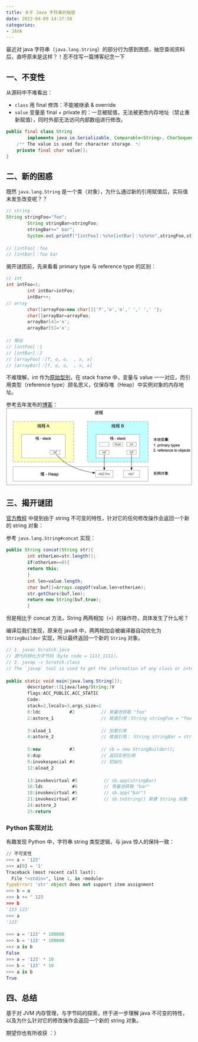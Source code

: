 ```yaml
---
title: 关于 Java 字符串的秘密 
date: 2022-04-09 14:37:58
categories:
- JAVA 
---
```


最近对 java 字符串（`java.lang.String`）的部分行为感到困惑，抽空查阅资料后，直呼原来是这样？！忍不住写一篇博客纪念一下

<!--more-->

## 一、不变性

从源码中不难看出：

- `class` 用 final 修饰：不能被继承 & override
- `value` 变量是 final + private 的：一旦被赋值，无法被更改内存地址（禁止重新赋值），同时外部无法访问内部数组进行修改。

```java
public final class String
        implements java.io.Serializable, Comparable<String>, CharSequence {
    /** The value is used for character storage. */
    private final char value[];
}    
```

## 二、新的困惑

既然 `java.lang.String` 是一个类（对象），为什么通过新的引用赋值后，实际值未发生改变呢？？

```java
// string
String stringFoo="foo";
        String stringBar=stringFoo;
        stringBar+=" bar";
        System.out.printf("[intFoo]：%s%n[intBar]：%s%n%n",stringFoo,stringBar);

// [intFoo]：foo
// [intBar]：foo bar
```

揭开谜团前，先来看看 primary type 与 reference type 的区别：

```java
// int
int intFoo=1;
        int intBar=intFoo;
        intBar++;
// array
        char[]arrayFoo=new char[]{'f','o','o',' ',' ',' '};
        char[]arrayBar=arrayFoo;
        arrayBar[4]='x';
        arrayBar[5]='x';

// 输出
// [intFoo]：1
// [intBar]：2
// [arrayFoo]：[f, o, o,  , x, x]
// [arrayBar]：[f, o, o,  , x, x]
```

不难理解，int 作为[原始型別](https://zh.wikipedia.org/wiki/%25E5%258E%259F%25E5%25A7%258B%25E5%259E%258B%25E5%2588%25A5)，在 stack
frame 中，变量与 value 一一对应，而引用类型（reference type）顾名思义，仅保存堆（Heap）中实例对象的内存地址。

参考去年发布的[博客](/blog/20210904/jvm-note/)：
![](../images/blog/2021-09-04-jvm-note/16494818796482.jpg)

## 三、揭开谜团

[官方教程](https://docs.oracle.com/javase/tutorial/java/data/strings.html) 中提到由于 string 不可变的特性，针对它的任何修改操作会返回一个新的 string 对象：

参考 `java.lang.String#concat` 实现：

```java
public String concat(String str){
        int otherLen=str.length();
        if(otherLen==0){
        return this;
        }
        int len=value.length;
        char buf[]=Arrays.copyOf(value,len+otherLen);
        str.getChars(buf,len);
        return new String(buf,true);
        }
```

但是相比于 concat 方法，String 两两相加（`+`）的操作符，具体发生了什么呢？

编译后我们发现，原来在 java8 中，两两相加会被编译器自动优化为 `StringBuilder` 实现，所以最终返回一个新的 `String` 对象。

```java
// 1. javac Scratch.java 
// 源代码转化为字节码（byte code = 1111_1111），
// 2. javap -v Scratch.class
// The `javap` tool is used to get the information of any class or interface.

public static void main(java.lang.String[]);
        descriptor:([Ljava/lang/String;)V
        flags:ACC_PUBLIC,ACC_STATIC
        Code:
        stack=2,locals=3,args_size=1
        0:ldc           #2          // 常量池获取 "foo"
        2:astore_1                  // 赋值引用：String stringFoo = "foo";

        3:aload_1                   // 加载引用
        4:astore_2                  // 赋值引用： String stringBar = stringFoo; 

        5:new           #3          // sb = new StringBuilder();
        8:dup                       // 返回实例引用
        9:invokespecial #4          // 初始化
        12:aload_2

        13:invokevirtual #5          // sb.app(stringBar)
        16:ldc           #6          // 常量池获取 "bar"
        18:invokevirtual #5          // sb.app("bar")
        21:invokevirtual #7          // sb.toString() 新建 String 对象
        24:astore_2
        25:return
```

### Python 实现对比

有趣发现 Python 中，字符串 string 类型逻辑，与 java 惊人的保持一致：

```python
// 不可变性
>>> a = '123'
>>> a[0] = '1'
Traceback (most recent call last):
  File "<stdin>", line 1, in <module>
TypeError: 'str' object does not support item assignment
>>> b = a
>>> b += " 123
>>> b
'123 123'
>>> a
'123'

>>> a = '123' * 100000
>>> b = '123' * 100000
>>> a is b
False
>>> a = '123' * 10
>>> b = '123' * 10
>>> a is b
True
```

## 四、总结

基于对 JVM 内存管理，与字节码的探索，终于进一步理解 java 不可变的特性，以及为什么针对它的修改操作会返回一个新的 string 对象。

期望你也有所收获 ：）